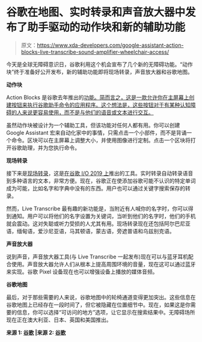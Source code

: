# 谷歌在地图、实时转录和声音放大器中发布了助手驱动的动作块和新的辅助功能

> 原文：<https://www.xda-developers.com/google-assistant-action-blocks-live-transcribe-sound-amplifier-wheelchair-access/>

今天是全球无障碍意识日，谷歌利用这个机会宣布了几个新的无障碍功能。“动作块”终于准备好公开发布，新的辅助功能即将现场转录，声音放大器和谷歌地图。

**动作块**

Action Blocks 是谷歌去年推出的[功能。简而言之，这是一款允许你在主屏幕上创建按钮来执行谷歌助手命令的应用程序。这个想法是，这些按钮对于有某种认知障碍的人来说更容易使用，而不是与他们的语音或文本进行交互。](https://www.blog.google/outreach-initiatives/accessibility/action-blocks/)

虽然动作块被设计为一个辅助工具，但该功能对任何人都有用。你可以创建 Google Assistant 宏来自动化家中的事情，只需点击一个小部件，而不是背诵一个命令。区块可以在主屏幕上调整大小，并使用图像进行定制。点击一个区块将打开谷歌助理，并为您执行命令。

**现场转录**

接下来是[现场转录](https://www.xda-developers.com/live-transcribe-2-1-prepares-to-add-emergency-siren-detection-smart-segments-and-speaker-id/)，这是[在谷歌 I/O 2019 上](https://www.xda-developers.com/live-transcribe-sound-amplifier-google-hearing-impaired/)推出的工具。实时转录自动转录语音到多种语言的文本，非常方便。现在，谷歌正在使添加谷歌可能不认识的特定单词成为可能，比如名字和字典中没有的东西。用户也可以通过关键字搜索保存的转录。

然而，Live Transcribe 最有趣的新功能是，当附近有人喊你的名字时，你可以得到通知。用户可以将他们的名字设置为关键词，当听到他们的名字时，他们的手机就会震动。这对失聪或听力受损的人尤其有用。现场转录现在还包括阿尔巴尼亚语，缅甸语，爱沙尼亚语，马其顿语，蒙古语，旁遮普语和乌兹别克语。

**声音放大器**

说到声音，声音放大器工具(与 Live Transcribe 一起发布)现在可以与蓝牙耳机配合使用。声音放大器允许人们从根本上提高周围环境的音量，现在这可以通过蓝牙来实现。谷歌 Pixel 设备现在也可以增强设备上播放的媒体音频。

**谷歌地图**

最后，对于那些需要的人来说，谷歌地图中的轮椅通道变得更加突出。这些信息在谷歌地图上已经存在一段时间了，但它被隐藏在位置细节中。现在，如果这是你需要的信息，你可以选择“可访问的地方”选项，让它显示在搜索结果中。无障碍场所现在正在澳大利亚、日本、英国和美国推出。

**来源 1: [谷歌](https://www.blog.google/products/android/accessibility-updates-help-tech-work-everyone/) |来源 2: [谷歌](https://www.blog.google/products/maps/wheelchair-accessible-places-google-maps/)**